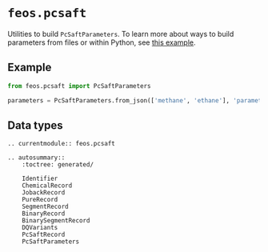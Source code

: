 # `feos.pcsaft`

Utilities to build `PcSaftParameters`. To learn more about ways to build parameters from files or within Python, see [this example](/examples/eos/pcsaft/pcsaft_working_with_parameters).

## Example

```python
from feos.pcsaft import PcSaftParameters

parameters = PcSaftParameters.from_json(['methane', 'ethane'], 'parameters.json')
```

## Data types

```{eval-rst}
.. currentmodule:: feos.pcsaft

.. autosummary::
    :toctree: generated/

    Identifier
    ChemicalRecord
    JobackRecord
    PureRecord
    SegmentRecord
    BinaryRecord
    BinarySegmentRecord
    DQVariants
    PcSaftRecord
    PcSaftParameters
```